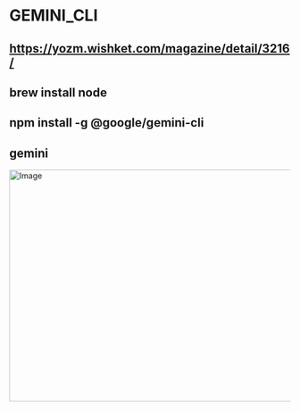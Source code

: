 # GEMINI_CLI
## https://yozm.wishket.com/magazine/detail/3216/

## brew install node
## npm install -g @google/gemini-cli
## gemini

<img width="572" height="416" alt="Image" src="https://github.com/user-attachments/assets/c1da78f5-b00d-4d8d-a93c-868b32e5ed88" />
